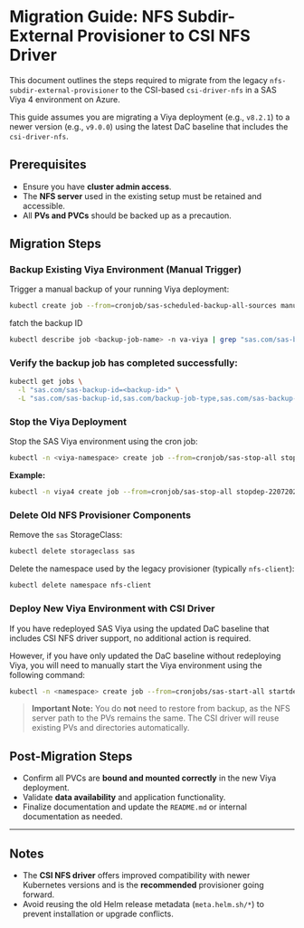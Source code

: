 
#  Migration Guide: NFS Subdir-External Provisioner to CSI NFS Driver

This document outlines the steps required to migrate from the legacy `nfs-subdir-external-provisioner` to the CSI-based `csi-driver-nfs` in a SAS Viya 4 environment on Azure.

This guide assumes you are migrating a Viya deployment (e.g., `v8.2.1`) to a newer version (e.g., `v9.0.0`) using the latest DaC baseline that includes the `csi-driver-nfs`.

##  Prerequisites

- Ensure you have **cluster admin access**.
- The **NFS server** used in the existing setup must be retained and accessible.
- All **PVs and PVCs** should be backed up as a precaution.

##  Migration Steps

###  Backup Existing Viya Environment (Manual Trigger)

Trigger a manual backup of your running Viya deployment:

```bash
kubectl create job --from=cronjob/sas-scheduled-backup-all-sources manual-backup-$(date +%s) -n <viya-namespace>
````

fatch the backup ID

```bash
kubectl describe job <backup-job-name> -n va-viya | grep "sas.com/sas-backup-id"
````

###  Verify the backup job has completed successfully:

```bash
kubectl get jobs \
  -l "sas.com/sas-backup-id=<backup-id>" \
  -L "sas.com/sas-backup-id,sas.com/backup-job-type,sas.com/sas-backup-job-status,sas.com/backup-persistence-status"
```
###  Stop the Viya Deployment

Stop the SAS Viya environment using the cron job:

```bash
kubectl -n <viya-namespace> create job --from=cronjob/sas-stop-all stopdep-<date +%s>
```

**Example:**

```bash
kubectl -n viya4 create job --from=cronjob/sas-stop-all stopdep-22072025
```
###  Delete Old NFS Provisioner Components

Remove the `sas` StorageClass:

```bash
kubectl delete storageclass sas
```

Delete the namespace used by the legacy provisioner (typically `nfs-client`):

```bash
kubectl delete namespace nfs-client
```

###  Deploy New Viya Environment with CSI Driver

If you have redeployed SAS Viya using the updated DaC baseline that includes CSI NFS driver support, no additional action is required.

However, if you have only updated the DaC baseline without redeploying Viya, you will need to manually start the Viya environment using the following command:

```bash
kubectl -n <namespace> create job --from=cronjobs/sas-start-all startdep-<guid>
```

>  **Important Note:** You do **not** need to restore from backup, as the NFS server path to the PVs remains the same. The CSI driver will reuse existing PVs and directories automatically.

##  Post-Migration Steps

*  Confirm all PVCs are **bound and mounted correctly** in the new Viya deployment.
*  Validate **data availability** and application functionality.
*  Finalize documentation and update the `README.md` or internal documentation as needed.

---

##  Notes

* The **CSI NFS driver** offers improved compatibility with newer Kubernetes versions and is the **recommended** provisioner going forward.
* Avoid reusing the old Helm release metadata (`meta.helm.sh/*`) to prevent installation or upgrade conflicts.

